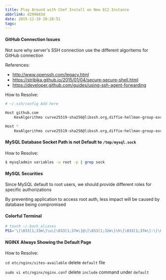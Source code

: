 ```yaml
---
title: Play Around with Chef Install on New EC2 Instance
abbrlink: d299683d
date: 2015-12-10 20:28:51
tags:
---
```

#### GitHub Connection Issues

Not sure why server's SSH connection use the different algoritems for GitHub connection

References:

- http://www.openssh.com/legacy.html
- https://stribika.github.io/2015/01/04/secure-secure-shell.html
- https://developer.github.com/guides/using-ssh-agent-forwarding

How to Resolve:

```bash
# ~/.ssh/config Add here

Host github.com
    KexAlgorithms curve25519-sha256@libssh.org,diffie-hellman-group-exchange-sha256,diffie-hellman-group-exchange-sha1,diffie-hellman-group14-sha1

Host *
    KexAlgorithms curve25519-sha256@libssh.org,diffie-hellman-group-exchange-sha256
```

#### MySQL Database Socket Path is not Default to `/tmp/mysql.sock`

How to Resolve:

```bash
$ mysqladmin variables -u root -p | grep sock
```

#### MySQL Securities

Since MySQL default to root users, we should provide different roles for specific authorizations

By preventing application to access root auth, less impact will be caused by database being compromised

#### Colorful Terminal

```bash
# touch ~/.bash_aliases
PS1='\[\033[1;33m\]\u\[\033[1;37m\]@\[\033[1;32m\]\h\[\033[1;37m\]:\[\033[1;31m\]\w\[\033[1;36m\]\$ \[\033[0m\]'
```

#### NGINX Always Showing the Default Page

How to Resolve:

`cd etc/nginx/sites-available` delete `default` file

`sudo vi etc/nginx/nginx.conf` delete `include` command under  `default`
